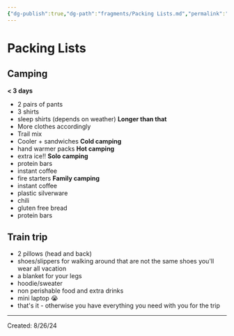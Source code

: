 ```yaml
---
{"dg-publish":true,"dg-path":"fragments/Packing Lists.md","permalink":"/fragments/packing-lists/","created":"2024-12-23T21:14:59.292-05:00","updated":"2025-02-01T01:34:03.934-05:00"}
---
```



# Packing Lists

## Camping 
**< 3 days**
- 2 pairs of pants
- 3 shirts 
- sleep shirts (depends on weather)
**Longer than that**
- More clothes accordingly 
- Trail mix 
- Cooler + sandwiches
**Cold camping**
- hand warmer packs
**Hot camping**
- extra ice!!
**Solo camping**
- protein bars
- instant coffee
- fire starters
**Family camping**
- instant coffee
- plastic silverware 
- chili
- gluten free bread 
- protein bars
## Train trip

- 2 pillows (head and back)
- shoes/slippers for walking around that are not the same shoes you'll wear all vacation 
- a blanket for your legs
- hoodie/sweater
- non perishable food and extra drinks 
- mini laptop 😭
- that's it - otherwise you have everything you need with you for the trip

---
Created: 8/26/24